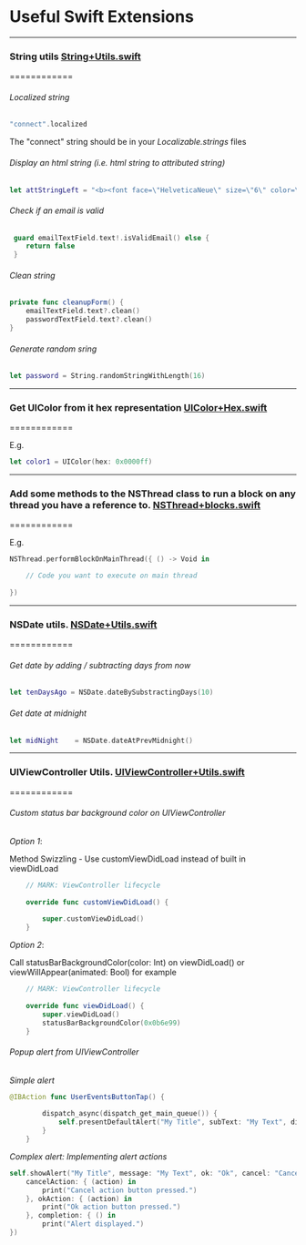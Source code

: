 # Useful Swift Extensions 

------

### String utils <a target="_blank" href="https://gist.github.com/pablogm/4ad14e100416d6a804aa">String+Utils.swift</a>
============

###### Localized string

```swift
"connect".localized
```

The "connect" string should be in your *Localizable.strings* files

###### Display an html string (i.e. html string to attributed string)

```swift
let attStringLeft = "<b><font face=\"HelveticaNeue\" size=\"6\" color=\"white\">\(speed)</font></b></br><font face=\"HelveticaNeue\" size=\"2\" color=\"white\">SPEED</font>".html2AttStr
```

###### Check if an email is valid

```swift
 guard emailTextField.text!.isValidEmail() else {
    return false
 }
```

###### Clean string

```swift
private func cleanupForm() {
    emailTextField.text?.clean()
    passwordTextField.text?.clean()
}
```

###### Generate random sring

```swift
let password = String.randomStringWithLength(16)
```

------

### Get UIColor from it hex representation  <a target="_blank" href="https://gist.github.com/pablogm/206fe8e4ae04b8fdb062">UIColor+Hex.swift</a>
============

E.g.

```swift
let color1 = UIColor(hex: 0x0000ff)
```

------


### Add some methods to the NSThread class to run a block on any thread you have a reference to. <a target="_blank" href="https://gist.github.com/pablogm/d20120a97912fea44bed">NSThread+blocks.swift</a>
============

E.g.

```swift
NSThread.performBlockOnMainThread({ () -> Void in

    // Code you want to execute on main thread            
            
})
```

------

### NSDate utils. <a target="_blank" href="https://gist.github.com/pablogm/b18618fa1e33b441fa98">NSDate+Utils.swift</a>
============

###### Get date by adding / subtracting days from now

```swift
let tenDaysAgo = NSDate.dateBySubstractingDays(10)
```

###### Get date at midnight

```swift
let midNight    = NSDate.dateAtPrevMidnight()
```

------

### UIViewController Utils. <a target="_blank" href="https://gist.github.com/pablogm/8906e68d950747888343">UIViewController+Utils.swift</a>
============

###### Custom status bar background color on UIViewController

*Option 1*:

Method Swizzling - Use customViewDidLoad instead of built in viewDidLoad
```swift
    // MARK: ViewController lifecycle
    
    override func customViewDidLoad() {
        
        super.customViewDidLoad()
    }
```

*Option 2*:

Call statusBarBackgroundColor(color: Int) on viewDidLoad() or viewWillAppear(animated: Bool) for example

```swift
    // MARK: ViewController lifecycle
    
    override func viewDidLoad() {
        super.viewDidLoad()
        statusBarBackgroundColor(0x0b6e99)
    }
```

###### Popup alert from UIViewController

*Simple alert*

```swift
@IBAction func UserEventsButtonTap() {
        
        dispatch_async(dispatch_get_main_queue()) {
            self.presentDefaultAlert("My Title", subText: "My Text", dismissText: "Ok")
        }
    }
```

*Complex alert: Implementing alert actions*

```swift
self.showAlert("My Title", message: "My Text", ok: "Ok", cancel: "Cancel",
    cancelAction: { (action) in
        print("Cancel action button pressed.")
    }, okAction: { (action) in
        print("Ok action button pressed.")
    }, completion: { () in
        print("Alert displayed.")
})
```
